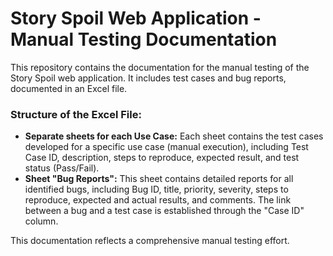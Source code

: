 # Story Spoil Web Application - Manual Testing Documentation

This repository contains the documentation for the manual testing of the Story Spoil web application. It includes test cases and bug reports, documented in an Excel file.

### Structure of the Excel File:

* **Separate sheets for each Use Case:** Each sheet contains the test cases developed for a specific use case (manual execution), including Test Case ID, description, steps to reproduce, expected result, and test status (Pass/Fail).
* **Sheet "Bug Reports":** This sheet contains detailed reports for all identified bugs, including Bug ID, title, priority, severity, steps to reproduce, expected and actual results, and comments. The link between a bug and a test case is established through the "Case ID" column.

This documentation reflects a comprehensive manual testing effort.
